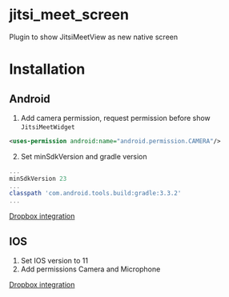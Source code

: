 # jitsi_meet_screen

Plugin to show JitsiMeetView as new native screen

# Installation 

## Android
1. Add camera permission, request permission before show `JitsiMeetWidget`
``` xml
<uses-permission android:name="android.permission.CAMERA"/>
```

2. Set minSdkVersion and gradle version

``` gradle 
...
minSdkVersion 23
...
classpath 'com.android.tools.build:gradle:3.3.2'
...
```
[Dropbox integration](https://jitsi.github.io/handbook/docs/dev-guide/dev-guide-android-sdk#dropbox-integration)
## IOS

1. Set IOS version to 11
1. Add permissions Camera and Microphone

[Dropbox integration](https://jitsi.github.io/handbook/docs/dev-guide/dev-guide-ios-sdk#dropbox-integration)
